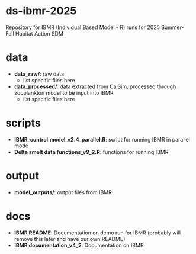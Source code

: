 # ds-ibmr-2025
Repository for IBMR (Individual Based Model - R) runs for 2025 Summer-Fall Habitat Action SDM

# data

* **data_raw/**: raw data
  * list specific files here
* **data_processed/**: data extracted from CalSim, processed through zooplankton model to be input into IBMR
  * list specific files here

# scripts

* **IBMR_control.model_v2.4_parallel.R**: script for running IBMR in parallel mode 
* **Delta smelt data functions_v9_2.R**: functions for running IBMR

# output

* **model_outputs/**: output files from IBMR

# docs

* **IBMR README**: Documentation on demo run for IBMR (probably will remove this later and have our own README)
* **IBMR documentation_v4_2**: Documentation on IBMR